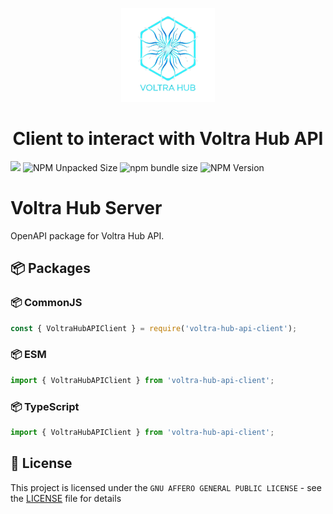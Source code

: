 <p align="center">
  <a href="https://github.com/xutyxd/voltra-hub-server">    <picture>
      <source srcset="../voltra-hub-logo.png" width="150">
      <img alt="TS Contract First logo" src="./voltra-hub-logo.png" width="150">
    </picture>
  </a>
</p>

<h1 align="center">
  Client to interact with Voltra Hub API
</h1>

<p align="left">
    <img src="https://img.shields.io/npm/dw/voltra-hub-server">
    <img alt="NPM Unpacked Size" src="https://img.shields.io/npm/unpacked-size/voltra-hub-server">
    <img alt="npm bundle size" src="https://img.shields.io/bundlephobia/min/voltra-hub-server">
    <img alt="NPM Version" src="https://img.shields.io/npm/v/voltra-hub-server">
</p>

# Voltra Hub Server

OpenAPI package for Voltra Hub API.

## 📦 Packages

### 📦 CommonJS

```js
const { VoltraHubAPIClient } = require('voltra-hub-api-client');
```

### 📦 ESM

```js
import { VoltraHubAPIClient } from 'voltra-hub-api-client';
```

### 📦 TypeScript

```ts
import { VoltraHubAPIClient } from 'voltra-hub-api-client';
```

## 📝 License

This project is licensed under the `GNU AFFERO GENERAL PUBLIC LICENSE` - see the [LICENSE](LICENSE) file for details